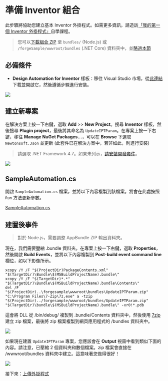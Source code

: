 # 準備 Inventor 組合

此步驟將協助您建立基本 Inventor 外掛程式。如需更多資訊，請造訪[「我的第一個 Inventor 外掛程式」](https://knowledge.autodesk.com/support/inventor-products/learn-explore/caas/simplecontent/content/my-first-inventor-plug-overview.html)自學課程。

> 您可以[下載組合 ZIP](https://github.com/Autodesk-Forge/learn.forge.designautomation/raw/master/forgesample/wwwroot/bundles/UpdateIPTParam.zip) 至 `bundles/` (Node.js) 或 `/forgeSample/wwwroot/bundles` (.NET Core) 資料夾中，並[略過本節](/zh-TW/designautomation/appbundle/common.md)

## 必備條件

- **Design Automation for Inventor** 樣板：移往 Visual Studio 市場，從[此連結](https://marketplace.visualstudio.com/items?itemName=Autodesk.DesignAutomation)下載並開啟它，然後遵循步驟進行安裝。

![](_media/designautomation/inventor/da4inventor_template.png)

## 建立新專案

在解決方案上按一下右鍵，選取 **Add** >> **New Project**。搜尋 **Inventor** 樣板，然後搜尋 **Plugin project**，最後將其命名為 `UpdateIPTParam`。在專案上按一下右鍵，移往 **Manage NuGet Packages...**，可以在 **Browse** 下選取 `Newtonsoft.Json` 並更新 (此套件已在解決方案中，若非如此，則進行安裝)

> 請選取 .NET Framework 4.7。如果未列示，[請安裝開發套件](https://dotnet.microsoft.com/download/dotnet-framework/net47)。

![](_media/designautomation/inventor/new_project.gif)

## SampleAutomation.cs

開啟 `SampleAutomation.cs` 檔案，並將以下內容複製到該檔案。將會在此處按照 `Run` 方法更新參數。

[SampleAutomation.cs](_snippets/modifymodels/engines/inventor/SampleAutomation.cs ':include :type=code csharp')

## 建置後事件

> 對於 Node.js，需要調整 AppBundle ZIP 輸出資料夾。

現在，我們需要壓縮 .bundle 資料夾。在專案上按一下右鍵，選取 **Properties**，然後開啟 **Build Events**，並將以下內容複製到 **Post-build event command line** 欄位，如以下影像所示。

```
xcopy /Y /F "$(ProjectDir)PackageContents.xml" "$(TargetDir)\Bundle\$(MSBuildProjectName).bundle\"
xcopy /Y /F "$(TargetDir)*.*" "$(TargetDir)\Bundle\$(MSBuildProjectName).bundle\Contents\"
del /F "$(ProjectDir)..\forgesample\wwwroot\bundles\UpdateIPTParam.zip"
"C:\Program Files\7-Zip\7z.exe" a -tzip "$(ProjectDir)../forgesample/wwwroot/bundles/UpdateIPTParam.zip" "$(TargetDir)\bundle\$(MSBuildProjectName).bundle\" -xr0!*.pdb
```

這會將 DLL 從 /bin/debug/ 複製到 .bundle/Contents 資料夾中，然後使用 [7zip](https://www.7-zip.org/) 建立 zip 檔案，最後將 zip 檔案複製到網頁應用程式的 /bundles 資料夾中。

![](_media/designautomation/inventor/post_build.png)

如果現在建置 `UpdateIPTParam` 專案，您應該會在 **Output** 視窗中看到類似下面的內容。請注意，已壓縮 2 個資料夾和數個檔案。zip 檔案會直接在 /wwwroot/bundles 資料夾中建立。這意味著您做得很好！

![](_media/designautomation/inventor/build_output.png)

接下來：[上傳外掛程式](/zh-TW/designautomation/appbundle/common)